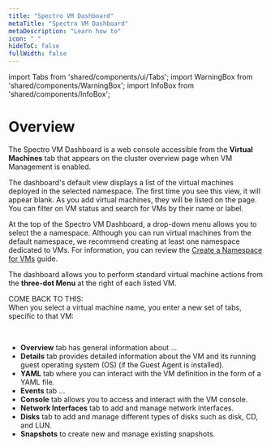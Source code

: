```yaml
---
title: "Spectro VM Dashboard"
metaTitle: "Spectro VM Dashboard"
metaDescription: "Learn how to"
icon: " "
hideToC: false
fullWidth: false
---
```


import Tabs from 'shared/components/ui/Tabs';
import WarningBox from 'shared/components/WarningBox';
import InfoBox from 'shared/components/InfoBox';


# Overview

The Spectro VM Dashboard is a web console accessible from the **Virtual Machines** tab that appears on the cluster overview page when VM Management is enabled. 

The dashboard's default view displays a list of the virtual machines deployed in the selected namespace. The first time you see this view, it will appear blank. As you add virtual machines, they will be listed on the page. You can filter on VM status and search for VMs by their name or label.

At the top of the Spectro VM Dashboard, a drop-down menu allows you to select the a namespace. Although you can run virtual machines from the default namespace, we recommend creating at least one namespace dedicated to VMs. For information, you can review the [Create a Namespace for VMs](/vm-management/vm-packs-profiles/create-vm-namespace) guide.

The dashboard allows you to perform standard virtual machine actions from the **three-dot Menu** at the right of each listed VM.




COME BACK TO THIS:
<br />
When you select a virtual machine name, you enter a new set of tabs, specific to that VM:

<br />

- **Overview** tab has general information about ...
- **Details** tab provides detailed information about the VM and its running guest operating system (OS) (if the Guest Agent is installed).
- **YAML** tab where you can interact with the VM definition in the form of a YAML file.
- **Events** tab ...
- **Console** tab allows you to access and interact with the VM console.
- **Network Interfaces** tab to add and manage network interfaces.
- **Disks** tab to add and manage different types of disks such as disk, CD, and LUN. 
- **Snapshots** to create new and manage existing snapshots. 










